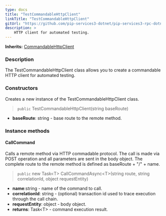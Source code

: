 ```yaml
---
type: docs
title: "TestCommandableHttpClient"
linkTitle: "TestCommandableHttpClient"
gitUrl: "https://github.com/pip-services3-dotnet/pip-services3-rpc-dotnet"
description: >
    HTTP client for automated testing.
---
```


**Inherits:** [CommandableHttpClient](../../clients/commandable_http_client)

### Description

The TestCommandableHttpClient class allows you to create a commandable HTTP client for automated testing.

### Constructors
Creates a new instance of the TestCommandableHttpClient class.
> `public` TestCommandableHttpClient(string baseRoute)

- **baseRoute**: string - base route to the remote method.


### Instance methods

#### CallCommand
Calls a remote method via HTTP commadable protocol.
The call is made via POST operation and all parameters are sent in the body object.
The complete route to the remote method is defined as baseRoute + "/" + name.

> `public` new Task\<T\> CallCommandAsync\<T\>(string route, string correlationId, object requestEntity)

- **name**:string - name of the command to call. 
- **correlationId**: string - (optional) transaction id used to trace execution through the call chain.
- **requestEntity**: object - body object.
- **returns**: Task\<T\> - command execution result.

